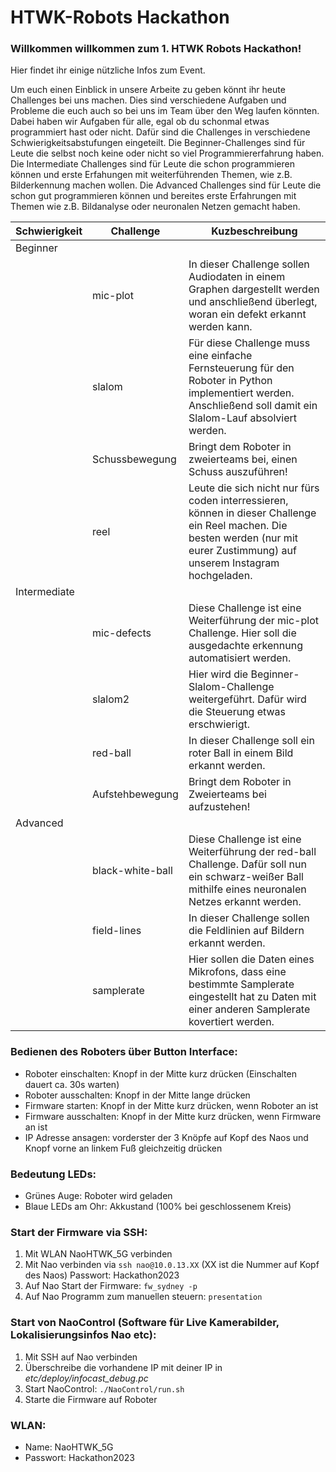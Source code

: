 # HTWK-Robots Hackathon

### Willkommen willkommen zum 1. HTWK Robots Hackathon!  
Hier findet ihr einige nützliche Infos zum Event.    
      
Um euch einen Einblick in unsere Arbeite zu geben könnt ihr heute Challenges bei uns machen.
Dies sind verschiedene Aufgaben und Probleme die euch auch so bei uns im Team über den Weg laufen könnten.
Dabei haben wir Aufgaben für alle, egal ob du schonmal etwas programmiert hast oder nicht. Dafür sind die Challenges in verschiedene
Schwierigkeitsabstufungen eingeteilt.
Die Beginner-Challenges sind für Leute die selbst noch keine oder nicht so viel Programmiererfahrung haben. Die Intermediate Challenges sind für Leute die schon programmieren können
und erste Erfahungen mit weiterführenden Themen, wie z.B. Bilderkennung machen wollen. Die Advanced Challenges sind für Leute die schon gut programmieren können und bereites
erste Erfahrungen mit Themen wie z.B. Bildanalyse oder neuronalen Netzen gemacht haben.

| Schwierigkeit | Challenge | Kuzbeschreibung |
|---------------|-----------|-----------------|
| Beginner | | |  
| | mic-plot | In dieser Challenge sollen Audiodaten in einem Graphen dargestellt werden und anschließend überlegt, woran ein defekt erkannt werden kann. |
| | slalom | Für diese Challenge muss eine einfache Fernsteuerung für den Roboter in Python implementiert werden. Anschließend soll damit ein Slalom-Lauf absolviert werden. |
| | Schussbewegung | Bringt dem Roboter in zweierteams bei, einen Schuss auszuführen! |
| | reel | Leute die sich nicht nur fürs coden interressieren, können in dieser Challenge ein Reel machen. Die besten werden (nur mit eurer Zustimmung) auf unserem Instagram hochgeladen. |
| Intermediate | | |
| | mic-defects | Diese Challenge ist eine Weiterführung der mic-plot Challenge. Hier soll die ausgedachte erkennung automatisiert werden. |
| | slalom2 | Hier wird die Beginner-Slalom-Challenge weitergeführt. Dafür wird die Steuerung etwas erschwierigt. |
| | red-ball | In dieser Challenge soll ein roter Ball in einem Bild erkannt werden. |
| | Aufstehbewegung | Bringt dem Roboter in Zweierteams bei aufzustehen! |
| Advanced | | |
| | black-white-ball | Diese Challenge ist eine Weiterführung der red-ball Challenge. Dafür soll nun ein schwarz-weißer Ball mithilfe eines neuronalen Netzes erkannt werden. |
| | field-lines | In dieser Challenge sollen die Feldlinien auf Bildern erkannt werden. |
| | samplerate | Hier sollen die Daten eines Mikrofons, dass eine bestimmte Samplerate eingestellt hat zu Daten mit einer anderen Samplerate kovertiert werden. |

    
### Bedienen des Roboters über Button Interface:
* Roboter einschalten: Knopf in der Mitte kurz drücken (Einschalten dauert ca. 30s warten)
* Roboter ausschalten: Knopf in der Mitte lange drücken
* Firmware starten: Knopf in der Mitte kurz drücken, wenn Roboter an ist
* Firmware ausschalten: Knopf in der Mitte kurz drücken, wenn Firmware an ist
* IP Adresse ansagen: vorderster der 3 Knöpfe auf Kopf des Naos und Knopf vorne an linkem Fuß gleichzeitig drücken
   

### Bedeutung LEDs:
* Grünes Auge: Roboter wird geladen
* Blaue LEDs am Ohr: Akkustand (100% bei geschlossenem Kreis)
 

### Start der Firmware via SSH:
1. Mit WLAN NaoHTWK_5G verbinden
2. Mit Nao verbinden via `ssh nao@10.0.13.XX` (XX ist die Nummer auf Kopf des Naos)
   Passwort: Hackathon2023
3. Auf Nao Start der Firmware: `fw_sydney -p`
4. Auf Nao Programm zum manuellen steuern: `presentation`

### Start von NaoControl (Software für Live Kamerabilder, Lokalisierungsinfos Nao etc):
1. Mit SSH auf Nao verbinden
2. Überschreibe die vorhandene IP mit deiner IP in *etc/deploy/infocast_debug.pc*
3. Start NaoControl: `./NaoControl/run.sh`
4. Starte die Firmware auf Roboter

### WLAN:
* Name: NaoHTWK_5G
* Passwort: Hackathon2023
